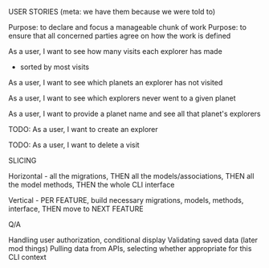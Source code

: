 USER STORIES
(meta: we have them because we were told to)

Purpose: to declare and focus a manageable chunk of work
Purpose: to ensure that all concerned parties agree on how the work is defined


As a user, I want to see how many visits each explorer has made
* sorted by most visits
<!-- explorer.visits.count -->

As a user, I want to see which planets an explorer has not visited

As a user, I want to see which explorers never went to a given planet

As a user, I want to provide a planet name and see all that planet's explorers

TODO: As a user, I want to create an explorer

TODO: As a user, I want to delete a visit

SLICING

Horizontal - all the migrations, THEN all the models/associations, THEN all the model methods, THEN the whole CLI interface

Vertical - PER FEATURE, build necessary migrations, models, methods, interface,
THEN move to NEXT FEATURE

Q/A

Handling user authorization, conditional display
Validating saved data (later mod things)
Pulling data from APIs, selecting whether appropriate for this CLI context
